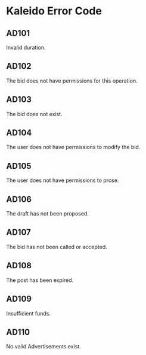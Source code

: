 # Kaleido Error Code

## AD101

Invalid duration.

## AD102

The bid does not have permissions for this operation.

## AD103

The bid does not exist.

## AD104

The user does not have permissions to modify the bid.

## AD105

The user does not have permissions to prose.

## AD106

The draft has not been proposed.

## AD107

The bid has not been called or accepted.

## AD108

The post has been expired.

## AD109

Insufficient funds.

## AD110

No valid Advertisements exist.
